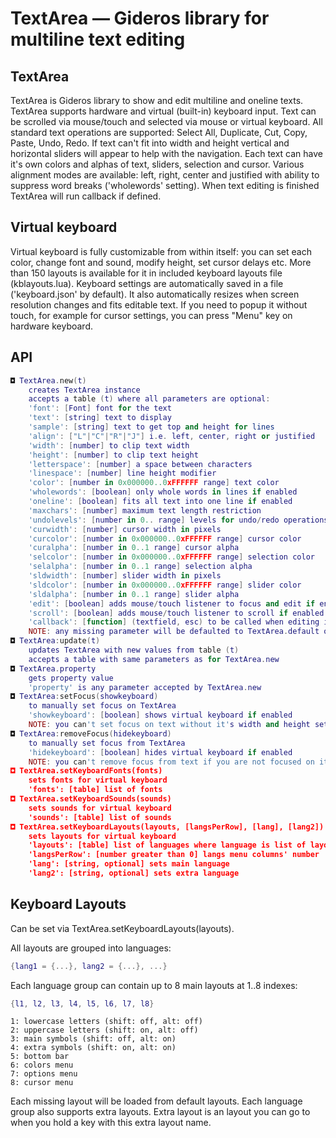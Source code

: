 # TextArea — Gideros library for multiline text editing

## TextArea
TextArea is Gideros library to show and edit multiline and oneline texts. TextArea supports hardware and virtual (built-in) keyboard input. Text can be scrolled via mouse/touch and selected via mouse or virtual keyboard. All standard text operations are supported: Select All, Duplicate, Cut, Copy, Paste, Undo, Redo. If text can't fit into width and height vertical and horizontal sliders will appear to help with the navigation. Each text can have it's own colors and alphas of text, sliders, selection and cursor. Various alignment modes are available: left, right, center and justified with ability to suppress word breaks ('wholewords' setting). When text editing is finished TextArea will run callback if defined.

## Virtual keyboard
Virtual keyboard is fully customizable from within itself: you can set each color, change font and sound, modify height, set cursor delays etc. More than 150 layouts is available for it in included keyboard layouts file (kblayouts.lua). Keyboard settings are automatically saved in a file ('keyboard.json' by default). It also automatically resizes when screen resolution changes and fits editable text. If you need to popup it without touch, for example for cursor settings, you can press "Menu" key on hardware keyboard. 

## API
```lua
◘ TextArea.new(t)
	creates TextArea instance
	accepts a table (t) where all parameters are optional:
	'font': [Font] font for the text
	'text': [string] text to display
	'sample': [string] text to get top and height for lines
	'align': ["L"|"C"|"R"|"J"] i.e. left, center, right or justified
	'width': [number] to clip text width
	'height': [number] to clip text height
	'letterspace': [number] a space between characters
	'linespace': [number] line height modifier
	'color': [number in 0x000000..0xFFFFFF range] text color
	'wholewords': [boolean] only whole words in lines if enabled
	'oneline': [boolean] fits all text into one line if enabled
	'maxchars': [number] maximum text length restriction
	'undolevels': [number in 0.. range] levels for undo/redo operations
	'curwidth': [number] cursor width in pixels
	'curcolor': [number in 0x000000..0xFFFFFF range] cursor color 
	'curalpha': [number in 0..1 range] cursor alpha
	'selcolor': [number in 0x000000..0xFFFFFF range] selection color 
	'selalpha': [number in 0..1 range] selection alpha
	'sldwidth': [number] slider width in pixels
	'sldcolor': [number in 0x000000..0xFFFFFF range] slider color
	'sldalpha': [number in 0..1 range] slider alpha
	'edit': [boolean] adds mouse/touch listener to focus and edit if enabled
	'scroll': [boolean] adds mouse/touch listener to scroll if enabled
	'callback': [function] (textfield, esc) to be called when editing is done
	NOTE: any missing parameter will be defaulted to TextArea.default one
◘ TextArea:update(t)
	updates TextArea with new values from table (t)
	accepts a table with same parameters as for TextArea.new
◘ TextArea.property
	gets property value
	'property' is any parameter accepted by TextArea.new
◘ TextArea:setFocus(showkeyboard)
	to manually set focus on TextArea
	'showkeyboard': [boolean] shows virtual keyboard if enabled
	NOTE: you can't set focus on text without it's width and height set
◘ TextArea:removeFocus(hidekeyboard)
	to manually set focus from TextArea
	'hidekeyboard': [boolean] hides virtual keyboard if enabled
	NOTE: you can't remove focus from text if you are not focused on it
◘ TextArea.setKeyboardFonts(fonts)
	sets fonts for virtual keyboard
	'fonts': [table] list of fonts
◘ TextArea.setKeyboardSounds(sounds)
	sets sounds for virtual keyboard
	'sounds': [table] list of sounds
◘ TextArea.setKeyboardLayouts(layouts, [langsPerRow], [lang], [lang2])
	sets layouts for virtual keyboard
	'layouts': [table] list of languages where language is list of layouts
	'langsPerRow': [number greater than 0] langs menu columns' number
	'lang': [string, optional] sets main language
	'lang2': [string, optional] sets extra language
```
	
## Keyboard Layouts
Can be set via TextArea.setKeyboardLayouts(layouts).

All layouts are grouped into languages:
```lua
{lang1 = {...}, lang2 = {...}, ...}
```
Each language group can contain up to 8 main layouts at 1..8 indexes:
```lua
{l1, l2, l3, l4, l5, l6, l7, l8}
```
	1: lowercase letters (shift: off, alt: off)
	2: uppercase letters (shift: on, alt: off)
	3: main symbols (shift: off, alt: on)
	4: extra symbols (shift: on, alt: on)
	5: bottom bar
	6: colors menu
	7: options menu
	8: cursor menu
Each missing layout will be loaded from default layouts.
Each language group also supports extra layouts. Extra layout is an layout you can go to when you hold a key with this extra layout name.

